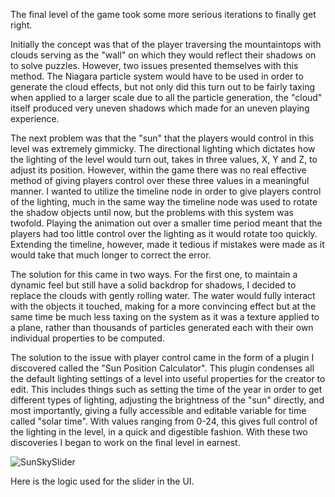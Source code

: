 The final level of the game took some more serious iterations to finally get right.

Initially the concept was that of the player traversing the mountaintops with clouds serving as the "wall" on which they would reflect their shadows on to solve puzzles. However, two issues presented themselves with this method. 
The Niagara particle system would have to be used in order to generate the cloud effects, but not only did this turn out to be fairly taxing when applied to a larger scale due to all the particle generation, 
the "cloud" itself produced very uneven shadows which made for an uneven playing experience. 

The next problem was that the "sun" that the players would control in this level was extremely gimmicky. The directional lighting which dictates how the lighting of the level would turn out, takes in three values, X, Y and Z, to adjust its position. However,
 within the game there was no real effective method of giving players control over these three values in a meaningful manner. I wanted to utilize the timeline node in order to give players control of the lighting, much in the same way the timeline node 
 was used to rotate the shadow objects until now, but the problems with this system was twofold. Playing the animation out over a smaller time period meant that the players had too little control over the lighting as it would rotate too quickly. Extending the timeline, 
 however, made it tedious if mistakes were made as it would take that much longer to correct the error. 
 
 The solution for this came in two ways. For the first one, to maintain a dynamic feel but still have a solid backdrop for shadows, I decided to replace the clouds with gently rolling water. The water would fully interact with the objects it touched, making for a more convincing effect
 but at the same time be much less taxing on the system as it was a texture applied to a plane, rather than thousands of particles generated each with their own individual properties to be computed. 
 
 The solution to the issue with player control came in the form of a plugin I discovered called the "Sun Position Calculator". This plugin condenses all the default lighting settings of a level into useful properties for the creator to edit. This includes things such as
 setting the time of the year in order to get different types of lighting, adjusting the brightness of the "sun" directly, and most importantly, giving a fully accessible and editable variable for time called "solar time". With values ranging from 0-24, this gives full
 control of the lighting in the level, in a quick and digestible fashion. With these two discoveries I began to work on the final level in earnest. 

![SunSkySlider](https://github.com/dhk2898/UnrealEngineLightandShadow/assets/98255931/288b7539-74fc-4079-b18c-13ab47a48e05)

Here is the logic used for the slider in the UI. 
